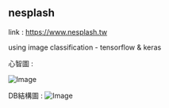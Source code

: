 ## nesplash

link : https://www.nesplash.tw


using image classification - tensorflow & keras 


心智圖 : 

![Image](https://i.imgur.com/9jwKpbc.jpg)

DB結構圖 :
![Image](https://imgur.com/qwmXvWH.jpg)
